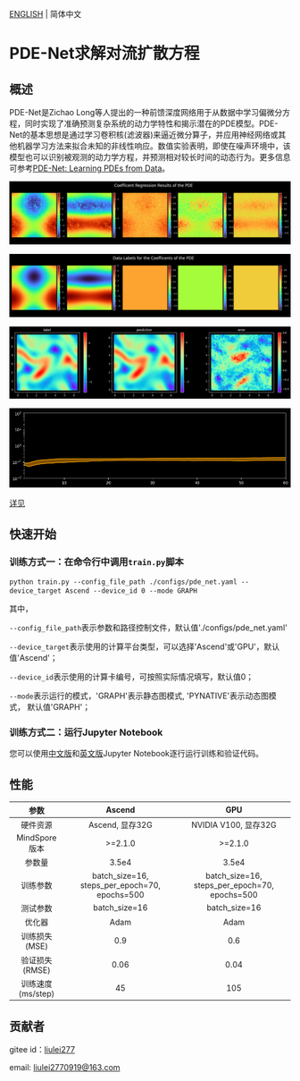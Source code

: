 [ENGLISH](README.md) | 简体中文

# PDE-Net求解对流扩散方程

## 概述

PDE-Net是Zichao Long等人提出的一种前馈深度网络用于从数据中学习偏微分方程，同时实现了准确预测复杂系统的动力学特性和揭示潜在的PDE模型。PDE-Net的基本思想是通过学习卷积核(滤波器)来逼近微分算子，并应用神经网络或其他机器学习方法来拟合未知的非线性响应。数值实验表明，即使在噪声环境中，该模型也可以识别被观测的动力学方程，并预测相对较长时间的动态行为。更多信息可参考[PDE-Net: Learning PDEs from Data](https://arxiv.org/abs/1710.09668)。

![coe label benchmark](images/coe_label_benchmark.png)

![coe trained step-1](images/coe_trained_step-1.png)

![result](images/result.jpg)

![extrapolation](images/extrapolation.jpg)

[详见](./pde_net_CN.ipynb)

## 快速开始

### 训练方式一：在命令行中调用`train.py`脚本

```shell
python train.py --config_file_path ./configs/pde_net.yaml --device_target Ascend --device_id 0 --mode GRAPH
```

其中，

`--config_file_path`表示参数和路径控制文件，默认值'./configs/pde_net.yaml'

`--device_target`表示使用的计算平台类型，可以选择'Ascend'或'GPU'，默认值'Ascend'；

`--device_id`表示使用的计算卡编号，可按照实际情况填写，默认值0；

`--mode`表示运行的模式，'GRAPH'表示静态图模式, 'PYNATIVE'表示动态图模式， 默认值'GRAPH'；

### 训练方式二：运行Jupyter Notebook

您可以使用[中文版](pde_net_CN.ipynb)和[英文版](pde_net.ipynb)Jupyter Notebook逐行运行训练和验证代码。

## 性能

|        参数         |        Ascend               |    GPU       |
|:----------------------:|:--------------------------:|:---------------:|
|     硬件资源         |     Ascend, 显存32G      |      NVIDIA V100, 显存32G       |
|     MindSpore版本   |        >=2.1.0             |      >=2.1.0       |
|      参数量       |       3.5e4       |         3.5e4         |
|      训练参数     |    batch_size=16, steps_per_epoch=70, epochs=500 | batch_size=16, steps_per_epoch=70, epochs=500 |
|     测试参数      |  batch_size=16   | batch_size=16  |
|     优化器         |        Adam     |        Adam         |
|     训练损失(MSE)    |      0.9        |     0.6       |
|        验证损失(RMSE)     |        0.06       |       0.04       |
|     训练速度(ms/step)   |     45       |    105  |

## 贡献者

gitee id：[liulei277](https://gitee.com/liulei277)

email: liulei2770919@163.com